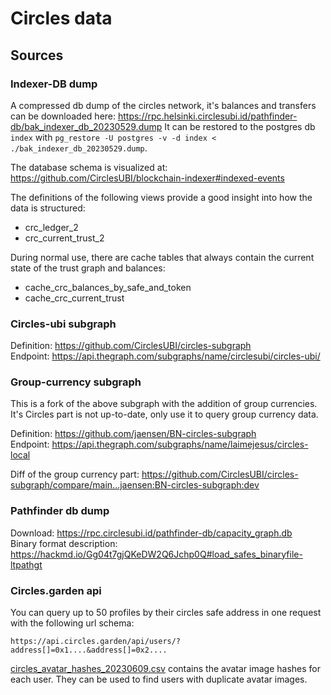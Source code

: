 # Circles data
## Sources
### Indexer-DB dump
A compressed db dump of the circles network, it's balances and transfers can be downloaded here: https://rpc.helsinki.circlesubi.id/pathfinder-db/bak_indexer_db_20230529.dump
It can be restored to the postgres db `index` with `pg_restore -U postgres -v -d index < ./bak_indexer_db_20230529.dump`.

The database schema is visualized at: https://github.com/CirclesUBI/blockchain-indexer#indexed-events

The definitions of the following views provide a good insight into how the data is structured:
* crc_ledger_2
* crc_current_trust_2

During normal use, there are cache tables that always contain the current state of the trust graph and balances:
* cache_crc_balances_by_safe_and_token
* cache_crc_current_trust

### Circles-ubi subgraph
Definition: https://github.com/CirclesUBI/circles-subgraph  
Endpoint: https://api.thegraph.com/subgraphs/name/circlesubi/circles-ubi/

### Group-currency subgraph
This is a fork of the above subgraph with the addition of group currencies.
It's Circles part is not up-to-date, only use it to query group currency data.

Definition: https://github.com/jaensen/BN-circles-subgraph  
Endpoint: https://api.thegraph.com/subgraphs/name/laimejesus/circles-local

Diff of the group currency part: https://github.com/CirclesUBI/circles-subgraph/compare/main...jaensen:BN-circles-subgraph:dev

### Pathfinder db dump
Download: https://rpc.circlesubi.id/pathfinder-db/capacity_graph.db   
Binary format description: https://hackmd.io/Gg04t7gjQKeDW2Q6Jchp0Q#load_safes_binaryfile-ltpathgt

### Circles.garden api
You can query up to 50 profiles by their circles safe address in one request with the following url schema:
```
https://api.circles.garden/api/users/?address[]=0x1....&address[]=0x2....
```
[circles_avatar_hashes_20230609.csv](csv/20230609_circles_avatar_hashes.csv) contains the avatar image hashes
for each user. They can be used to find users with duplicate avatar images.